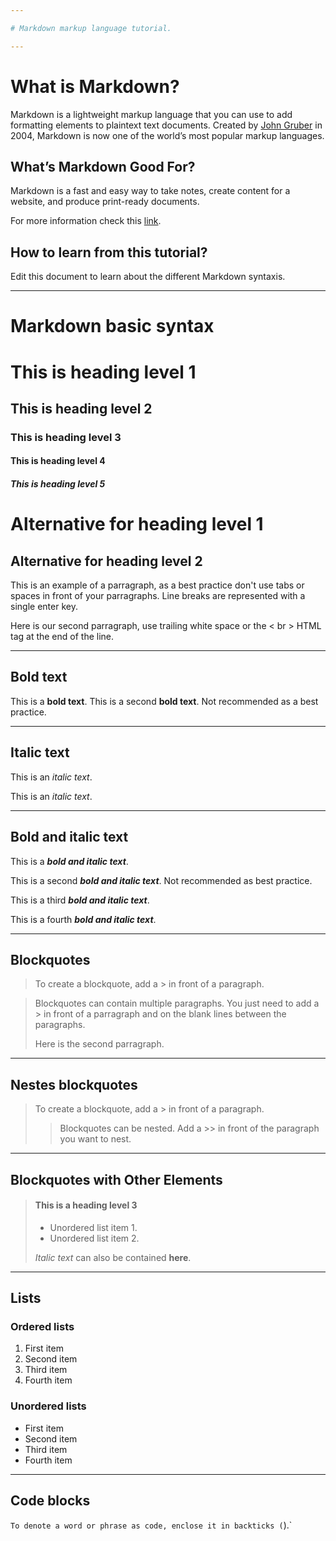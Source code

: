 ```yaml
---

# Markdown markup language tutorial.

---
```



[//]: <> (This is also a comment. Available resource: https://www.markdownguide.org/basic-syntax/)

# What is Markdown?

Markdown is a lightweight markup language that you can use to add formatting elements to plaintext text documents. Created by [John Gruber](https://daringfireball.net/projects/markdown/) in 2004, Markdown is now one of the world’s most popular markup languages.

## What’s Markdown Good For?
Markdown is a fast and easy way to take notes, create content for a website, and produce print-ready documents.

For more information check this [link](https://www.markdownguide.org/getting-started/).

## How to learn from this tutorial?
Edit this document to learn about the different Markdown syntaxis.

----------------------------------------

# Markdown basic syntax
# This is heading level 1
## This is heading level 2
### This is heading level 3
#### This is heading level 4
##### This is heading level 5

Alternative for heading level 1
================================

Alternative for heading level 2
--------------------------------

This is an example of a parragraph, as a best practice don't use tabs or spaces in front of your parragraphs.
Line breaks are represented with a single enter key.

Here is our second parragraph, use trailing white space or the < br > HTML tag at the end of the line.

----------------------------------------

## Bold text
This is a **bold text**.
This is a second __bold text__. Not recommended as a best practice.

----------------------------------------

## Italic text
This is an *italic text*.

This is an _italic text_.

----------------------------------------

## Bold and italic text
This is a ***bold and italic text***.

This is a second ___bold and italic text___. Not recommended as best practice.

This is a third __*bold and italic text*__.

This is a fourth **_bold and italic text_**.

----------------------------------------

## Blockquotes
>To create a blockquote, add a > in front of a paragraph.

>Blockquotes can contain multiple paragraphs. You just need to add a > in front of a parragraph and on the blank lines between the paragraphs.
>
>Here is the second parragraph.

----------------------------------------

## Nestes blockquotes
>To create a blockquote, add a > in front of a paragraph.
>
>>Blockquotes can be nested. Add a >> in front of the paragraph you want to nest.

----------------------------------------

## Blockquotes with Other Elements
> #### This is a heading level 3
>
> - Unordered list item 1.
> - Unordered list item 2.
>
>  *Italic text* can also be contained **here**.

----------------------------------------

## Lists
### Ordered lists
1. First item
2. Second item
3. Third item
4. Fourth item

### Unordered lists
- First item
- Second item
- Third item
- Fourth item

----------------------------------------

## Code blocks
`To denote a word or phrase as code, enclose it in backticks (`).`